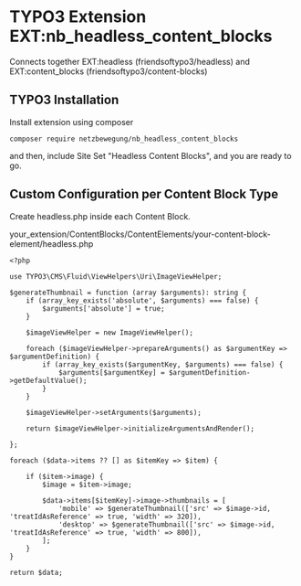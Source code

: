 # TYPO3 Extension EXT:nb_headless_content_blocks
Connects together EXT:headless (friendsoftypo3/headless) and EXT:content_blocks (friendsoftypo3/content-blocks)

## TYPO3 Installation
Install extension using composer

``composer require netzbewegung/nb_headless_content_blocks``

and then, include Site Set "Headless Content Blocks", and you are ready to go.

## Custom Configuration per Content Block Type

Create headless.php inside each Content Block.

your_extension/ContentBlocks/ContentElements/your-content-block-element/headless.php

```
<?php

use TYPO3\CMS\Fluid\ViewHelpers\Uri\ImageViewHelper;

$generateThumbnail = function (array $arguments): string {
    if (array_key_exists('absolute', $arguments) === false) {
        $arguments['absolute'] = true;
    }

    $imageViewHelper = new ImageViewHelper();

    foreach ($imageViewHelper->prepareArguments() as $argumentKey => $argumentDefinition) {
        if (array_key_exists($argumentKey, $arguments) === false) {
            $arguments[$argumentKey] = $argumentDefinition->getDefaultValue();
        }
    }

    $imageViewHelper->setArguments($arguments);

    return $imageViewHelper->initializeArgumentsAndRender();

};

foreach ($data->items ?? [] as $itemKey => $item) {

    if ($item->image) {
        $image = $item->image;

        $data->items[$itemKey]->image->thumbnails = [
            'mobile' => $generateThumbnail(['src' => $image->id, 'treatIdAsReference' => true, 'width' => 320]),
            'desktop' => $generateThumbnail(['src' => $image->id, 'treatIdAsReference' => true, 'width' => 800]),
        ];
    }
}

return $data;
```